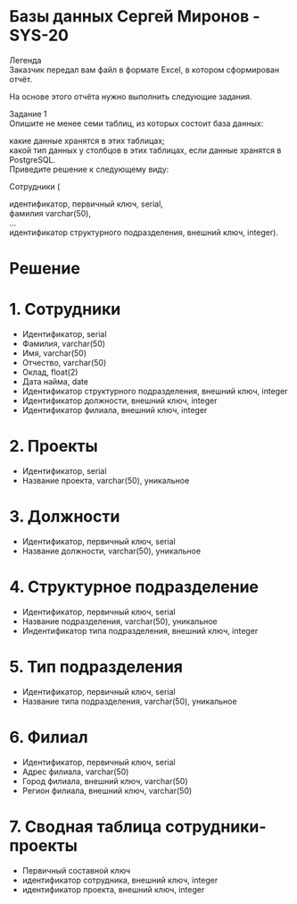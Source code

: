 # Базы данных Сергей Миронов - SYS-20

Легенда  
Заказчик передал вам файл в формате Excel, в котором сформирован отчёт.  

На основе этого отчёта нужно выполнить следующие задания.  

Задание 1  
Опишите не менее семи таблиц, из которых состоит база данных:  

какие данные хранятся в этих таблицах;  
какой тип данных у столбцов в этих таблицах, если данные хранятся в PostgreSQL.  
Приведите решение к следующему виду:  

Сотрудники (  

идентификатор, первичный ключ, serial,  
фамилия varchar(50),  
...  
идентификатор структурного подразделения, внешний ключ, integer).  

# Решение

# 1. Сотрудники
- Идентификатор, serial
- Фамилия, varchar(50)
- Имя, varchar(50)
- Отчество, varchar(50)
- Оклад, float(2)
- Дата найма, date
- Идентификатор структурного подразделения, внешний ключ, integer
- Идентификатор должности, внешний ключ, integer
- Идентификатор филиала, внешний ключ, integer
# 2. Проекты
- Идентификатор, serial
- Название проекта, varchar(50), уникальное
# 3. Должности
- Идентификатор, первичный ключ, serial
- Название должности, varchar(50), уникальное
# 4. Структурное подразделение
- Идентификатор, первичный ключ, serial
- Название подразделения, varchar(50), уникальное
- Индентификатор типа подразделения, внешний ключ, integer
# 5. Тип подразделения
- Идентификатор, первичный ключ, serial
- Название типа подразделения, varchar(50), уникальное
# 6. Филиал
- Идентификатор, первичный ключ, serial
- Адрес филиала, varchar(50)
- Город филиала, внешний ключ, varchar(50)
- Регион филиала, внешний ключ, varchar(50)
# 7. Сводная таблица сотрудники-проекты
- Первичный составной ключ
- идентификатор сотрудника, внешний ключ, integer
- идентификатор проекта, внешний ключ, integer
